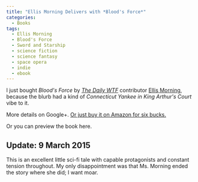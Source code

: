 ```yaml
---
title: "Ellis Morning Delivers with *Blood's Force*"
categories:
  - Books
tags:
  - Ellis Morning
  - Blood's Force
  - Sword and Starship
  - science fiction
  - science fantasy
  - space opera
  - indie
  - ebook
---
```

I just bought _Blood's Force_ by [_The Daily WTF_](http://thedailywtf.com/) contributor [Ellis Morning](http://thedailywtf.com/authors/ellis-morning), because the blurb had a kind of _Connecticut Yankee in King Arthur's Court_ vibe to it.

More details on Google+. [Or just buy it on Amazon for six bucks.](www.amazon.com/Bloods-Force-Sword-Starship-Book-ebook/dp/B015TUD5BG/)

<div class="g-post" data-href="https://plus.google.com/+EllisMorning/posts/89h1voZvJ6p">
</div>

Or you can preview the book here.

## Update: 9 March 2015

This is an excellent little sci-fi tale with capable protagonists and constant tension throughout. My only disappointment was that Ms. Morning ended the story where she did; I want moar.

